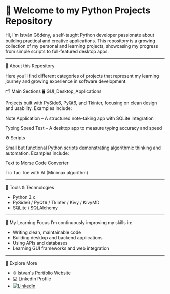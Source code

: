 # 👋 Welcome to my Python Projects Repository

Hi, I'm István Gödény, a self-taught Python developer passionate about building practical and creative applications.
This repository is a growing collection of my personal and learning projects, showcasing my progress from simple scripts to full-featured desktop apps.

---
🧠 About this Repository

Here you’ll find different categories of projects that represent my learning journey and growing experience in software development.

🗂️ Main Sections
🖥️ GUI_Desktop_Applications

Projects built with PySide6, PyQt6, and Tkinter, focusing on clean design and usability.
Examples include:

Note Application – A structured note-taking app with SQLite integration

Typing Speed Test – A desktop app to measure typing accuracy and speed

⚙️ Scripts

Small but functional Python scripts demonstrating algorithmic thinking and automation.
Examples include:

Text to Morse Code Converter

Tic Tac Toe with AI (Minimax algorithm)

---
🧩 Tools & Technologies
- Python 3.x
- PySide6 / PyQt6 / Tkinter / Kivy / KivyMD
- SQLite / SQLAlchemy

---
🌱 My Learning Focus
I’m continuously improving my skills in:
- Writing clean, maintainable code
- Building desktop and backend applications
- Using APIs and databases
- Learning GUI frameworks and web integration

---
🔗 Explore More
- 🌐 <a href="https://istvan_g.pyscriptapps.com/text-to-morse-code-converter/latest/" target="_blank">Istvan's Portfolio Website</a>
- 💻 LinkedIn Profile
- [![LinkedIn](https://img.shields.io/badge/LinkedIn-Connect-blue?style=for-the-badge&logo=linkedin)](https://www.linkedin.com/in/istvan-godeny)
  
